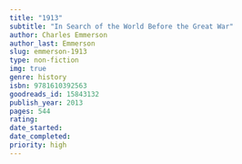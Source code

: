 ```yaml
---
title: "1913"
subtitle: "In Search of the World Before the Great War"
author: Charles Emmerson
author_last: Emmerson
slug: emmerson-1913
type: non-fiction
img: true
genre: history
isbn: 9781610392563
goodreads_id: 15843132
publish_year: 2013
pages: 544
rating: 
date_started:
date_completed:
priority: high
---
```

